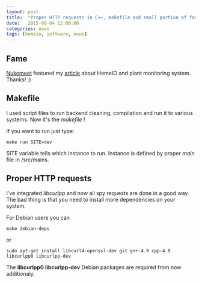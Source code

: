 ```yaml
---
layout: post
title:  "Proper HTTP requests in C++, makefile and small portion of fame on Nukomeet blog"
date:   2015-08-04 12:00:00
categories: news
tags: [homeio, software, news]
---
```


Fame
----

[Nukomeet](http://nukomeet.com) featured my [article](http://nukomeet.com/2015/07/plant_survivor/)
about HomeIO and plant monitoring system. Thanks! :)


Makefile
--------

I used script files to run backend cleaning, compilation and run it to various systems. Now it's the *makefile* !

If you want to run just type:

```
make run SITE=dev
```

SITE variable tells which instance to run. Instance is defined by proper *main* file in /src/mains.


Proper HTTP requests
--------------------

I've integrated *libcurlpp* and now all spy requests are done in a good way. The bad thing is that you need to
install more dependencies on your system.

For Debian users you can

```
make debian-deps
```

or

```
sudo apt-get install libcurl4-openssl-dev git g++-4.9 cpp-4.9 libcurlpp0 libcurlpp-dev
```

The **libcurlpp0** **libcurlpp-dev** Debian packages are required from now additionaly.
